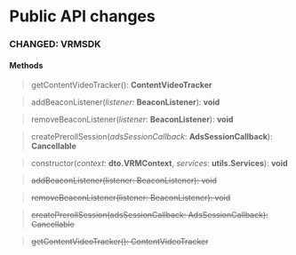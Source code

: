 # Public API changes
### CHANGED:  VRMSDK

#### Methods


> getContentVideoTracker(): **ContentVideoTracker**

> addBeaconListener(*listener*: **BeaconListener**): **void**

> removeBeaconListener(*listener*: **BeaconListener**): **void**

> createPrerollSession(*adsSessionCallback*: **AdsSessionCallback**): **Cancellable**

> constructor(*context*: **dto.VRMContext**, *services*: **utils.Services**): **void**

> ~~addBeaconListener(listener: BeaconListener): void~~

> ~~removeBeaconListener(listener: BeaconListener): void~~

> ~~createPrerollSession(adsSessionCallback: AdsSessionCallback): Cancellable~~

> ~~getContentVideoTracker(): ContentVideoTracker~~
